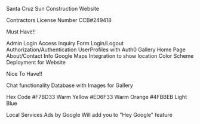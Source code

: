 Santa Cruz Sun Construction Website

Contractors License Number
CCB#249418

Must Have!!

Admin Login Access
Inquiry Form
Login/Logout
Authorization/Authentication
UserProfiles with Auth0
Gallery
Home Page
About/Contact Info
Google Maps Integration to show location
Color Scheme
Deployment for Website



Nice To Have!!

Chat functionality
Database with Images for Gallery




Hex Code
#F7BD33 Warm Yellow
#ED6F33 Warm Orange
#4FBBEB Light Blue


Local Services Ads by Google
Will add you to "Hey Google" feature
